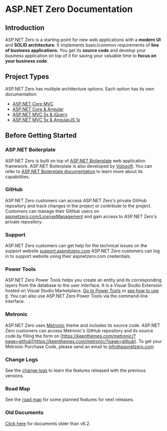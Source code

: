 # ASP.NET Zero Documentation

## Introduction

ASP.NET Zero is a starting point for new web applications with a **modern UI** and **SOLID architecture**. It implements basic/common requirements of **line of business applications**. You get its **source code** and develop your business application on top of it for saving your valuable time to **focus on your business code**.

## Project Types

ASP.NET Zero has multiple architecture options. Each option has its own documentation:

-   [ASP.NET Core MVC](/en/aspnet-core-mvc/latest/Getting-Started-Core)
-   [ASP.NET Core & Angular](/en/aspnet-core-angular/latest/Getting-Started-Angular)
-   [ASP.NET MVC 5x & jQuery](/en/aspnet-mvc-jquery/latest/Getting-Started-Mvc-Angularjs)
-   [ASP.NET MVC 5x & AngularJS 1x](/en/aspnet-mvc-angularjs/latest/Getting-Started-Mvc-Angularjs)

## Before Getting Started

### ASP.NET Boilerplate

ASP.NET Zero is built on top of [ASP.NET Boilerplate](https://aspnetboilerplate.com/) web application framework. ASP.NET Boilerplate is also developed by [Volosoft](https://volosoft.com/). You can refer to [ASP.NET Boilerplate documentation](https://aspnetboilerplate.com/Pages/Documents) to learn more about its capabilities.

### GitHub

ASP.NET Zero customers can access ASP.NET Zero's private GitHub repository and track changes in the project or contribute to the project. Customers can manage their GitHub users on [aspnetzero.com/LicenseManagement](https://aspnetzero.com/LicenseManagement) and gain access to ASP.NET Zero's private repository.

### Support

ASP.NET Zero customers can get help for the technical issues on the support website [support.aspnetzero.com](https://support.aspnetzero.com) ASP.NET Zero customers can log in to support website using their aspnetzero.com credentials.

### Power Tools

ASP.NET Zero Power Tools helps you create an entity and its corresponding layers from the database to the user interface. It is a Visual Studio Extension hosted on Visual Studio Marketplace. [Go to Power Tools](https://marketplace.visualstudio.com/items?itemName=Volosoft.AspNetZeroPowerTools)  or [see how to use it](Rapid-Application-Development.md). You can also use ASP.NET Zero Power Tools via the command-line interface.

### Metronic

ASP.NET Zero uses [Metronic](https://keenthemes.com/metronic/) theme and includes its source code. ASP.NET Zero customers can access Metronic's GitHub repository and its source code by filling the form on [https://keenthemes.com/metronic/?page=github](https://keenthemes.com/metronic/?page=github). To get your Metronic Purchase Code, please send an email to info@aspnetzero.com

### Change Logs

See the [change logs](Change-Logs.md) to learn the features released with the previous versions.

### Road Map

See the [road map](Road-Map.md) for some planned features for next releases.

### Old Documents

[Click here](Old-Documents.md) for documents older than v6.2.
